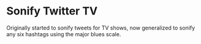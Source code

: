 Sonify Twitter TV
========================

Originally started to sonify tweets for TV shows, now generalized to sonify any six hashtags using the major blues scale. 